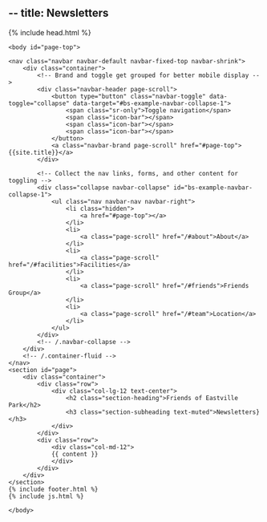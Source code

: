 --
title: Newsletters
---

<!DOCTYPE html>
<html>

  {% include head.html %}

    <body id="page-top">
<!-- Navigation -->
    <nav class="navbar navbar-default navbar-fixed-top navbar-shrink">
        <div class="container">
            <!-- Brand and toggle get grouped for better mobile display -->
            <div class="navbar-header page-scroll">
                <button type="button" class="navbar-toggle" data-toggle="collapse" data-target="#bs-example-navbar-collapse-1">
                    <span class="sr-only">Toggle navigation</span>
                    <span class="icon-bar"></span>
                    <span class="icon-bar"></span>
                    <span class="icon-bar"></span>
                </button>
                <a class="navbar-brand page-scroll" href="#page-top">{{site.title}}</a>
            </div>

            <!-- Collect the nav links, forms, and other content for toggling -->
            <div class="collapse navbar-collapse" id="bs-example-navbar-collapse-1">
                <ul class="nav navbar-nav navbar-right">
                    <li class="hidden">
                        <a href="#page-top"></a>
                    </li>
                    <li>
                        <a class="page-scroll" href="/#about">About</a>
                    </li>
                    <li>
                        <a class="page-scroll" href="/#facilities">Facilities</a>
                    </li>
                    <li>
                        <a class="page-scroll" href="/#friends">Friends Group</a>
                    </li>
                    <li>
                        <a class="page-scroll" href="/#team">Location</a>
                    </li>
                </ul>
            </div>
            <!-- /.navbar-collapse -->
        </div>
        <!-- /.container-fluid -->
    </nav>
    <section id="page">
        <div class="container">
            <div class="row">
                <div class="col-lg-12 text-center">
                    <h2 class="section-heading">Friends of Eastville Park</h2>
                    <h3 class="section-subheading text-muted">Newsletters}</h3>
                </div>
            </div>
            <div class="row">
                <div class="col-md-12">
                {{ content }}
                </div>
            </div>
        </div>
    </section>
    {% include footer.html %}
    {% include js.html %}

    </body>
</html>
